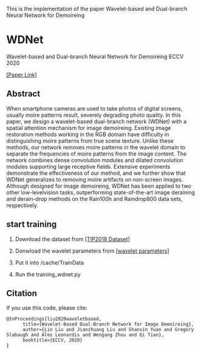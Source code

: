 This is the implementation of the paper Wavelet-based and Dual-branch Neural Network for Demoireing

# WDNet
Wavelet-based and Dual-branch Neural Network for Demoireing ECCV 2020

[\[Paper Link\]](https://arxiv.org/abs/2007.07173) 

## Abstract
When smartphone cameras are used to take photos of digital screens, usually moire patterns result, severely degrading photo quality. In this paper, we design a wavelet-based dual-branch network (WDNet) with a spatial attention mechanism for image demoireing. Existing image restoration methods working in the RGB domain have difficulty in distinguishing moire patterns from true scene texture. Unlike these methods, our network removes moire patterns in the wavelet domain to separate the frequencies of moire patterns from the image content. The network combines dense convolution modules and dilated convolution modules supporting large receptive fields. Extensive experiments demonstrate the effectiveness of our method, and we further show that WDNet generalizes to removing moire artifacts on non-screen images. Although designed for image demoireing, WDNet has been applied to two other low-levelvision tasks, outperforming state-of-the-art image deraining and derain-drop methods on the Rain100h and Raindrop800 data sets, respectively.

## start training
1. Download the dataset from [\[TIP2018 Dataset\]](https://drive.google.com/drive/folders/109cAIZ0ffKLt34P7hOMKUO14j3gww2UC?usp=sharing)

2. Donwload the wavelet parameters from [\[wavelet parameters\]](https://github.com/hhb072/WaveletSRNet)

3. Put it into /cache/TrainData

4. Run the training_wdnet.py

## Citation
If you use this code, please cite:
```
@InProceedings{liu2020waveletbased,
      title={Wavelet-Based Dual-Branch Network for Image Demoireing}, 
      author={Lin Liu and Jianzhuang Liu and Shanxin Yuan and Gregory Slabaugh and Ales Leonardis and Wengang Zhou and Qi Tian},
      booktitle={ECCV, 2020}
}
```

